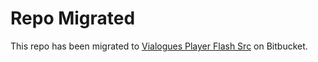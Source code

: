 # Repo Migrated #

This repo has been migrated to [Vialogues Player Flash Src](https://bitbucket.org/edlab/apps-vialogues-vialogues-player-flash-src) on Bitbucket.